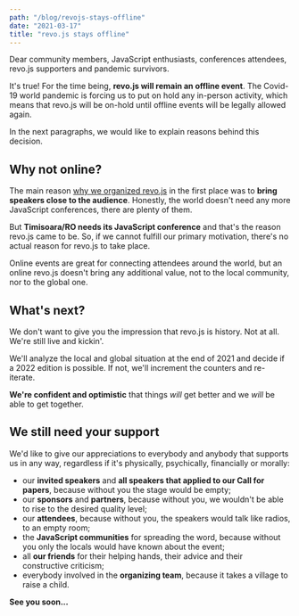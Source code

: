 ```yaml
---
path: "/blog/revojs-stays-offline"
date: "2021-03-17"
title: "revo.js stays offline"
---
```


Dear community members, JavaScript enthusiasts, conferences attendees, revo.js supporters and pandemic survivors.

It's true! For the time being, **revo.js will remain an offline event**. The Covid-19 world pandemic is forcing us to put on hold any in-person activity, which means that revo.js will be on-hold until offline events will be legally allowed again.

In the next paragraphs, we would like to explain reasons behind this decision.

## Why not online?

The main reason [why we organized revo.js](/about/#why-are-we-organizing-this-conference) in the first place was to **bring speakers close to the audience**. Honestly, the world doesn't need any more JavaScript conferences, there are plenty of them.

But **Timisoara/RO needs its JavaScript conference** and that's the reason revo.js came to be. So, if we cannot fulfill our primary motivation, there's no actual reason for revo.js to take place.

Online events are great for connecting attendees around the world, but an online revo.js doesn't bring any additional value, not to the local community, nor to the global one.

## What's next?

We don't want to give you the impression that revo.js is history. Not at all. We're still live and kickin'.

We'll analyze the local and global situation at the end of 2021 and decide if a 2022 edition is possible. If not, we'll increment the counters and re-iterate.

**We're confident and optimistic** that things _will_ get better and we _will_ be able to get together.

## We still need your support

We'd like to give our appreciations to everybody and anybody that supports us in any way, regardless if it's physically, psychically, financially or morally:

- our **invited speakers** and **all speakers that applied to our Call for papers**, because without you the stage would be empty;
- our **sponsors** and **partners**, because without you, we wouldn't be able to rise to the desired quality level;
- our **attendees**, because without you, the speakers would talk like radios, to an empty room;
- the **JavaScript communities** for spreading the word, because without you only the locals would have known about the event;
- all **our friends** for their helping hands, their advice and their constructive criticism;
- everybody involved in the **organizing team**, because it takes a village to raise a child.

<strong class="accent">See you soon...</strong>
